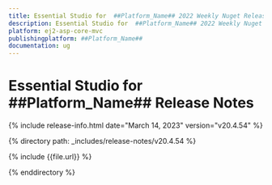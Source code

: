 ```yaml
---
title: Essential Studio for  ##Platform_Name## 2022 Weekly Nuget Release Release Notes  
description: Essential Studio for  ##Platform_Name## 2022 Weekly Nuget Release Release Notes  
platform: ej2-asp-core-mvc
publishingplatform: ##Platform_Name##
documentation: ug
---
```


# Essential Studio for  ##Platform_Name##   Release Notes  

{% include release-info.html date="March 14, 2023"  version="v20.4.54" %} 

{% directory path: _includes/release-notes/v20.4.54 %}

{% include {{file.url}} %}

{% enddirectory %}


